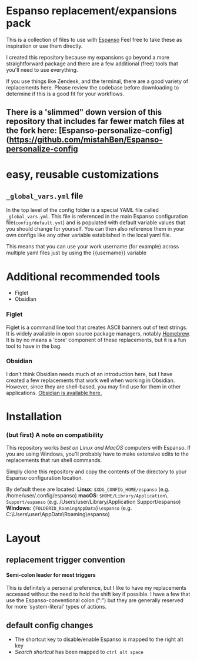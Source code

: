 # Espanso replacement/expansions pack

This is a collection of files to use with [Espanso](https://espanso.org/)
Feel free to take these as inspiration or use them directly.

I created this repository because my expansions go beyond a more straightforward package and there are a few additional (free) tools that you'll need to use everything.

If you use things like Zendesk, and the terminal, there are a good variety of replacements here. Please review the codebase before downloading to determine if this is a good fit for your workflows.

## There is a 'slimmed" down version of this repository that includes far fewer match files at the fork here: [Espanso-personalize-config](https://github.com/mistahBen/Espanso-personalize-config
# easy, reusable customizations
## `_global_vars.yml` file

In the top level of the config folder is a special YAML file called `_global_vars.yml`. This file is referenced in the main Espanso configuration file(`config/default.yml`) and is populated with default variable values that you should change for yourself. You can then also reference them in your own configs like any other variable established in the local yaml file.

This means that you can use your work username (for example) across multiple yaml files just by using the {{username}} variable



# Additional recommended tools
- Figlet
- Obsidian

### Figlet
Figlet is a command line tool that creates ASCII banners out of text strings. It is widely available in open source package managers, notably [Homebrew](https://brew.sh/). It is by no means a 'core' component of these replacements, but it is a fun tool to have in the bag.

### Obsidian
I don't think Obsidian needs much of an introduction here, but I have created a few replacements that work well when working in Obsidian. However, since they are shell-based, you may find use for them in other applications. [Obsidian is available here.](https://obsidian.md/)

# Installation

### (but first) A note on compatibility
This repository works *best on Linux and MacOS* computers with Espanso. If you are using Windows, you'll probably have to make extensive edits to the replacements that run shell commands.

Simply clone this repository and copy the contents of the directory to your Espanso configuration location.

By default these are located:
   **Linux**: `$XDG_CONFIG_HOME/espanso` (e.g. /home/user/.config/espanso)
    **macOS**: `$HOME/Library/Application\ Support/espanso` (e.g. /Users/user/Library/Application Support/espanso)
    **Windows**: `{FOLDERID_RoamingAppData}\espanso` (e.g. C:\Users\user\AppData\Roaming\espanso)


# Layout
## replacement trigger convention
#### Semi-colon leader for most triggers
This is definitely a personal preference, but I like to have my replacements accessed without the need to hold the shift key if possible. I have a few that use the Espanso-conventional colon (":") but they are generally reserved for more 'system-literal' types of actions.

## default config changes
- The shortcut key to disable/enable Espanso is mapped to the right alt key
- *Search shortcut* has been mapped to `ctrl alt space`
